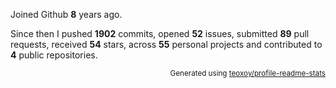 Joined Github **8** years ago.

Since then I pushed **1902** commits, opened **52** issues, submitted **89** pull requests, received **54** stars, across **55** personal projects and contributed to **4** public repositories.

<p align="right"><sub>Generated using <a href="https://github.com/marketplace/actions/profile-readme-stats">teoxoy/profile-readme-stats</a></sub></p>
